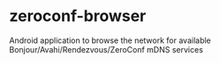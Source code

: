 # zeroconf-browser
Android application to browse the network for available Bonjour/Avahi/Rendezvous/ZeroConf mDNS services
